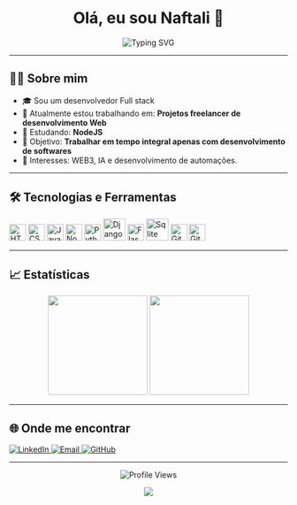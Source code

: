 <!-- Personalize o que está dentro de {{ CHAVES }} -->

<h1 align="center">Olá, eu sou Naftali 👋</h1>

<p align="center">
  <img src="https://readme-typing-svg.herokuapp.com?font=Fira+Code&duration=3000&pause=1000&color=00D4FF&center=true&vCenter=true&width=435&lines=Desenvolvedor+Fullstack;Apaixonado+por+tecnologia;Sempre+em+busca+de+novos+desafios!" alt="Typing SVG" />
</p>

---

## 🧑‍💻 Sobre mim

- 🎓 Sou um desenvolvedor Full stack  
- 💼 Atualmente estou trabalhando em: **Projetos freelancer de desenvolvimento Web**
- 🌱 Estudando: **NodeJS**
- 🚀 Objetivo: **Trabalhar em tempo integral apenas com desenvolvimento de softwares**
- 🧠 Interesses: WEB3, IA e desenvolvimento de automações. 

---

## 🛠️ Tecnologias e Ferramentas

<p align="left">
  <img src="https://cdn.jsdelivr.net/gh/devicons/devicon/icons/html5/html5-original.svg" height="30" alt="HTML" />
  <img src="https://cdn.jsdelivr.net/gh/devicons/devicon/icons/css3/css3-original.svg" height="30" alt="CSS" />
  <img src="https://cdn.jsdelivr.net/gh/devicons/devicon/icons/javascript/javascript-original.svg" height="30" alt="JavaScript" />
  <img src="https://cdn.jsdelivr.net/gh/devicons/devicon@latest/icons/nodejs/nodejs-original-wordmark.svg" height="30" alt="NodeJS" />
  <img src="https://cdn.jsdelivr.net/gh/devicons/devicon/icons/python/python-original.svg" height="30" alt="Python" />
  <img src="https://cdn.jsdelivr.net/gh/devicons/devicon@latest/icons/django/django-plain-wordmark.svg" height="40" alt="Django"  />          
  <img src="https://cdn.jsdelivr.net/gh/devicons/devicon@latest/icons/flask/flask-original.svg" height="30" alt="Flask" />
  <img src="https://cdn.jsdelivr.net/gh/devicons/devicon@latest/icons/sqlite/sqlite-plain-wordmark.svg" height="40" alt="Sqlite" />          
  <img src="https://cdn.jsdelivr.net/gh/devicons/devicon/icons/git/git-original.svg" height="30" alt="Git" />
  <img src="https://cdn.jsdelivr.net/gh/devicons/devicon/icons/github/github-original.svg" height="30" alt="GitHub" />
  
  <!-- Adicione ou remova tecnologias conforme sua stack -->
</p>

---

## 📈 Estatísticas

<div align="center">
  <img height="180em" src="https://github-readme-stats.vercel.app/api?username={{ SEU_USERNAME_GITHUB }}&show_icons=true&theme=radical&count_private=true" />
  <img height="180em" src="https://github-readme-stats.vercel.app/api/top-langs/?username={{ SEU_USERNAME_GITHUB }}&layout=compact&theme=radical" />
</div>

---

## 🌐 Onde me encontrar

<p align="left">
  <a href="https://www.linkedin.com/in/naftali-ferreira" target="_blank">
    <img src="https://img.shields.io/badge/LinkedIn-%230077B5?style=for-the-badge&logo=linkedin&logoColor=white" alt="LinkedIn" />
  </a>
  <a href="mailto:naftalibarbosaferreira@gmail.com">
    <img src="https://img.shields.io/badge/E--mail-D14836?style=for-the-badge&logo=gmail&logoColor=white" alt="Email" />
  </a>
  <a href="https://github.com/naftaliferreira">
    <img src="https://img.shields.io/badge/GitHub-000?style=for-the-badge&logo=github&logoColor=white" alt="GitHub" />
  </a>
  <!-- Adicione mais redes se quiser -->
</p>

---

<p align="center">
  <img src="https://komarev.com/ghpvc/?username=naftaliferreira&color=blue&style=flat" alt="Profile Views" />
</p>

<!-- Footer opcional -->
<p align="center">
  <img src="https://capsule-render.vercel.app/api?type=waving&color=0:003366,100:006699&height=120&section=footer" />
</p>


